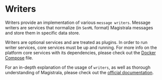 # Writers

Writers provide an implementation of various `message writers`.
Message writers are services that normalize (in `SenML` format)
Magistrala messages and store them in specific data store.

Writers are optional services and are treated as plugins. In order to
run writer services, core services must be up and running. For more info
on the platform core services with its dependencies, please check out
the [Docker Compose][compose] file.

For an in-depth explanation of the usage of `writers`, as well as thorough
understanding of Magistrala, please check out the [official documentation][doc].

[doc]: https://docs.magistrala.abstractmachines.fr
[compose]: ../docker/docker-compose.yml
